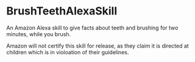 # BrushTeethAlexaSkill
An Amazon Alexa skill to give facts about teeth and brushing for two minutes, while you brush.

Amazon will not certify this skill for release, as they claim it is directed at children which is in violoation of their guidelines.
